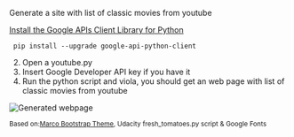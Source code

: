 Generate a site with list of classic movies from youtube

[Install the Google APIs Client Library for Python](https://developers.google.com/api-client-library/python/start/installation)
```
 pip install --upgrade google-api-python-client
```
2. Open a youtube.py
3. Insert Google Developer API key if you have it
4. Run the python script and viola, you should get an web page with list of classic movies from youtube

![Generated webpage](http://drive.google.com/uc?export=view&id=0B4oMJEtu7TwlUzBJdzBEXzBWT3c)

<sup>Based on:[Marco Bootstrap Theme](http://www.blacktie.co/demo/marco/), Udacity fresh_tomatoes.py script & Google Fonts </sup>
